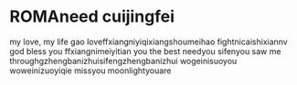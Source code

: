 # ROMAneed cuijingfei 
  my love, my life
gao
loveffxiangniyiqixiangshoumeihao
fightnicaishixiannv
god bless you ffxiangnimeiyitian
you the best
needyou
sifenyou saw me throughgzhengbanizhuisifengzhengbanizhui
wogeinisuoyou
woweinizuoyiqie
missyou
moonlightyouare
